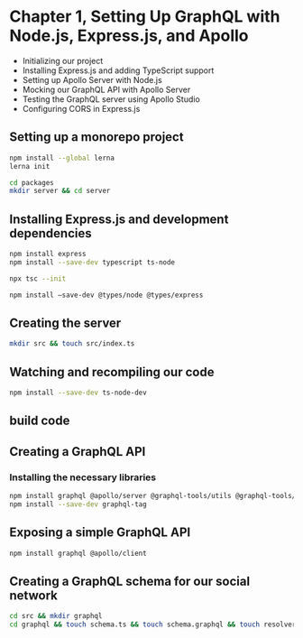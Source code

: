 # Chapter 1, Setting Up GraphQL with Node.js, Express.js, and Apollo

- Initializing our project
- Installing Express.js and adding TypeScript support
- Setting up Apollo Server with Node.js
- Mocking our GraphQL API with Apollo Server
- Testing the GraphQL server using Apollo Studio
- Configuring CORS in Express.js

## Setting up a monorepo project
```sh
npm install --global lerna
lerna init

```

```sh
cd packages
mkdir server && cd server
```

## Installing Express.js and development dependencies

```sh
npm install express
npm install --save-dev typescript ts-node

npx tsc --init
```

```sh
npm install –save-dev @types/node @types/express
```

## Creating the server
```sh
mkdir src && touch src/index.ts
```

## Watching and recompiling our code
```sh
npm install --save-dev ts-node-dev
```

## build code 

## Creating a GraphQL API
### Installing the necessary libraries
```sh
npm install graphql @apollo/server @graphql-tools/utils @graphql-tools/schema
npm install --save-dev graphql-tag

```
## Exposing a simple GraphQL API
```sh 
npm install graphql @apollo/client
```

## Creating a GraphQL schema for our social network
```sh
cd src && mkdir graphql
cd graphql && touch schema.ts && touch schema.graphql && touch resolvers.ts 
```
